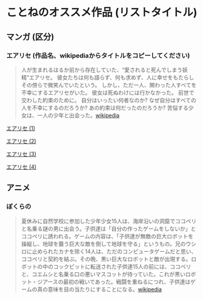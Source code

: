 # ことねのオススメ作品 (リストタイトル)
## マンガ (区分)
### エアリセ (作品名、wikipediaからタイトルをコピーしてください)
> 人が生まれるはるか前から存在していた、“愛されると死んでしまう妖精”エアリセ。 彼女たちは何も語らず、何も求めず、人に幸せをもたらしその傍らで微笑んでいたという。 しかし、ただ一人、関わった人すべてを不幸にするエアリセがいた。 彼女は死ぬわけには行かなかった。 前世で交わした約束のために。 自分はいったい何者なのか? なぜ自分はすべての人を不幸にするのだろうか? あの約束は何だったのだろうか? 苦悩する少女は、一人の少年と出会った。[wikipedia](http://ja.wikipedia.org/wiki/エアリセ)

[エアリセ (1)](http://www.amazon.co.jp/エアリセ-1-DENGEKI-COMICS-C147-1/dp/4840234949)

[エアリセ (2)](http://www.amazon.co.jp/エアリセ-2-電撃コミックス-榎宮-祐/dp/4840237476)

[エアリセ (3)](http://www.amazon.co.jp/エアリセ-3-電撃コミックス-榎宮-祐/dp/4840240078)

[エアリセ (4)](http://www.amazon.co.jp/エアリセ-4-電撃コミックス-榎宮-祐/dp/4048670751)

## アニメ
### ぼくらの
> 夏休みに自然学校に参加した少年少女15人は、海岸沿いの洞窟でココペリと名乗る謎の男に出会う。子供達は「自分の作ったゲームをしないか」とココペリに誘われる。ゲームの内容は、「子供達が無敵の巨大ロボットを操縦し、地球を襲う巨大な敵を倒して地球を守る」というもの。兄のウシロに止められたカナを除く14人は、ただのコンピュータゲームだと思い、ココペリと契約を結ぶ。その晩、黒い巨大なロボットと敵が出現する。ロボットの中のコックピットに転送された子供達15人の前には、ココペリと、コエムシと名乗る口の悪いマスコットが待っていた。これが黒いロボット・ジアースの最初の戦いであった。戦闘を重ねるにつれ、子供達はゲームの真の意味を目の当たりにすることになる。[wikipedia](http://ja.wikipedia.org/wiki/ぼくらの)
